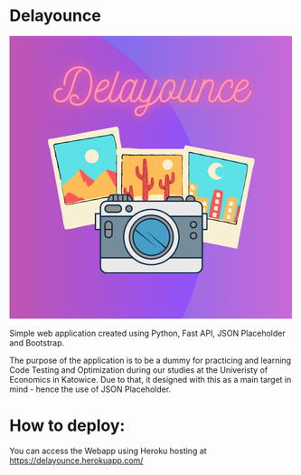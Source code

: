 # Delayounce
![alt text](https://raw.githubusercontent.com/Delayounce/Delayounce/main/logo.png)

Simple web application created using Python, Fast API, JSON Placeholder and Bootstrap.

The purpose of the application is to be a dummy for practicing and learning Code Testing and Optimization during our studies at the Univeristy of Economics in Katowice. Due to that, it designed with this as a main target in mind - hence the use of JSON Placeholder.


# How to deploy:

You can access the Webapp using Heroku hosting at https://delayounce.herokuapp.com/

